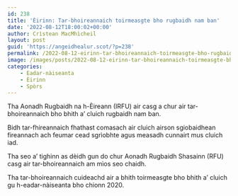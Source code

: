 ```yaml
---
id: 238
title: 'Èirinn: Tar-bhoireannaich toirmeasgte bho rugbaidh nam ban'
date: '2022-08-12T18:00:02+00:00'
author: Crìstean MacMhìcheil
layout: post
guid: 'https://angeidhealur.scot/?p=238'
permalink: /2022-08-12-eirinn-tar-bhoireannaich-toirmeasgte-bho-rugbaidh-nam-ban/
image: /images/posts/2022-08-12-eirinn-tar-bhoireannaich-toirmeasgte-bho-rugbaidh-nam-ban.webp
categories:
    - Eadar-nàiseanta
    - Èirinn
    - Spòrs
---
```


Tha Aonadh Rugbaidh na h-Èireann (IRFU) air casg a chur air tar-bhoireannaich bho bhith a’ cluich rugbaidh nam ban.

Bidh tar-fhireannaich fhathast comasach air cluich airson sgiobaidhean fireannach ach feumar cead sgrìobhte agus measadh cunnairt mus cluich iad.

Tha seo a’ tighinn as dèidh gun do chur Aonadh Rugbaidh Shasainn (RFU) casg air tar-bhoireannaich am mìos seo chaidh.

Tha tar-bhoireannaich cuideachd air a bhith toirmeasgte bho bhith a’ cluich gu h-eadar-nàiseanta bho chionn 2020.
